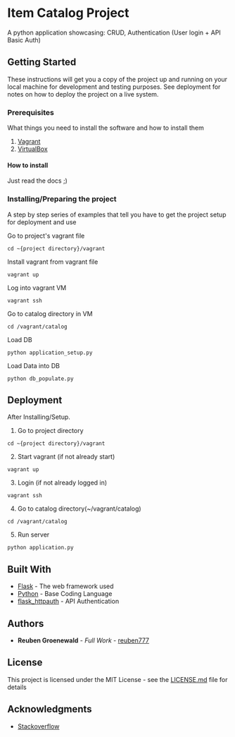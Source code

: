 # Item Catalog Project

A python application showcasing: CRUD, Authentication (User login + API Basic Auth)

## Getting Started

These instructions will get you a copy of the project up and running on your local machine for development and testing purposes. See deployment for notes on how to deploy the project on a live system.

### Prerequisites

What things you need to install the software and how to install them
1. [Vagrant](https://www.vagrantup.com/)
2. [VirtualBox](https://www.virtualbox.org/)

#### How to install
Just read the docs ;)

### Installing/Preparing the project

A step by step series of examples that tell you have to get the project setup for deployment and use

Go to project's vagrant file

```
cd ~{project directory}/vagrant
```

Install vagrant from vagrant file

```
vagrant up
```

Log into vagrant VM

```
vagrant ssh
```

Go to catalog directory in VM

```
cd /vagrant/catalog
```

Load DB

```
python application_setup.py
```

Load Data into DB

```
python db_populate.py
```

## Deployment

After Installing/Setup.

1. Go to project directory
```
cd ~{project directory}/vagrant
```
2. Start vagrant (if not already start)
```
vagrant up
```
3. Login (if not already logged in)
```
vagrant ssh
```
4. Go to catalog directory(~/vagrant/catalog)
```
cd /vagrant/catalog
```
5. Run server
```
python application.py
```

## Built With

* [Flask](http://flask.pocoo.org/docs/0.12/) - The web framework used
* [Python](https://docs.python.org/2/index.html) - Base Coding Language
* [flask_httpauth](https://flask-httpauth.readthedocs.io) - API Authentication

## Authors

* **Reuben Groenewald** - *Full Work* - [reuben777](https://github.com/reuben777)

## License

This project is licensed under the MIT License - see the [LICENSE.md](LICENSE.md) file for details

## Acknowledgments

* [Stackoverflow](https://stackoverflow.com/)
